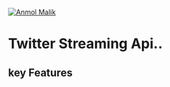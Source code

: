 <a href="http://anmolmalik.me"><img src="https://cfcdnpull-creativefreedoml.netdna-ssl.com/wp-content/uploads/2017/06/Twitter-featured.png" title="Anmol malik" alt="Anmol Malik"></a>

# Twitter Streaming Api..
## key Features
